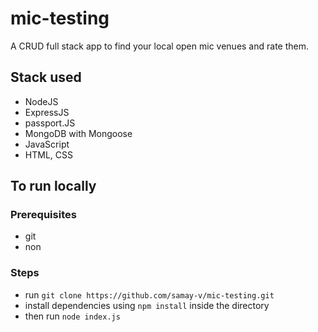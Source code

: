 # mic-testing
A CRUD full stack app to find your local open mic venues and rate them.

## Stack used
 - NodeJS
 - ExpressJS
 - passport.JS
 - MongoDB with Mongoose
 - JavaScript
 - HTML, CSS

## To run locally
### Prerequisites
 - git
 - non
### Steps
 - run `git clone https://github.com/samay-v/mic-testing.git`
 - install dependencies using `npm install` inside the directory
 - then run `node index.js`

